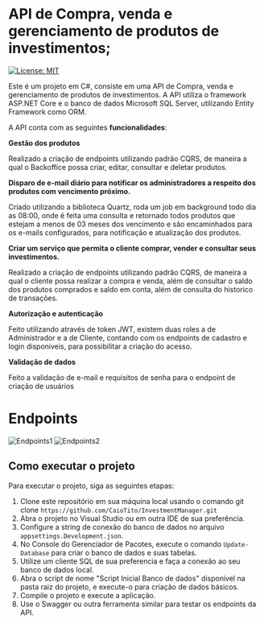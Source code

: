 # API de Compra, venda e gerenciamento de produtos de investimentos;

[![License: MIT](https://img.shields.io/badge/License-MIT-yellow.svg)](https://github.com/CaioTito/InvestmentManager/blob/master/LICENSE.txt)

Este é um projeto em C#, consiste em uma API de Compra, venda e gerenciamento de produtos de investimentos. A API utiliza o framework ASP.NET Core e o banco de dados Microsoft SQL Server, utilizando Entity Framework como ORM.

A API conta com as seguintes **funcionalidades**:

**Gestão dos produtos**
  
  Realizado a criação de endpoints utilizando padrão CQRS, de maneira a qual o Backoffice possa criar, editar, consultar e deletar produtos.
  
**Disparo de e-mail diário para notificar os administradores a respeito dos produtos com vencimento próximo.**
  
  Criado utilizando a biblioteca Quartz, roda um job em background todo dia as 08:00, onde é feita uma consulta e retornado todos produtos que estejam a menos de 03 meses dos vencimento e são encaminhados para os e-mails configurados, para notificação e atualização dos produtos. 
  
**Criar um serviço que permita o cliente comprar, vender e consultar seus investimentos.**

  Realizado a criação de endpoints utilizando padrão CQRS, de maneira a qual o cliente possa realizar a compra e venda, além de consultar o saldo dos produtos comprados e saldo em conta, além de consulta do historico de transações.

**Autorização e autenticação**

  Feito utilizando através de token JWT, existem duas roles a de Administrador e a de Cliente, contando com os endpoints de cadastro e login disponiveis, para possibilitar a criação do acesso.

**Validação de dados**

  Feito a validação de e-mail e requisitos de senha para o endpoint de criação de usuários

# Endpoints

![Endpoints1](https://live.staticflickr.com/65535/53555781990_e2986c24f2_k.jpg)
![Endpoints2](https://live.staticflickr.com/65535/53555672314_5a6525da15_k.jpg)

## Como executar o projeto
Para executar o projeto, siga as seguintes etapas:

1. Clone este repositório em sua máquina local usando o comando git clone `https://github.com/CaioTito/InvestmentManager.git`
2. Abra o projeto no Visual Studio ou em outra IDE de sua preferência.
3. Configure a string de conexão do banco de dados no arquivo `appsettings.Development.json`.
4. No Console do Gerenciador de Pacotes, execute o comando `Update-Database` para criar o banco de dados e suas tabelas.
5. Utilize um cliente SQL de sua preferencia e faça a conexão ao seu banco de dados local.
6. Abra o script de nome "Script Inicial Banco de dados" disponivel na pasta raiz do projeto, e execute-o para criação de dados básicos.
7. Compile o projeto e execute a aplicação.
8. Use o Swagger ou outra ferramenta similar para testar os endpoints da API.
